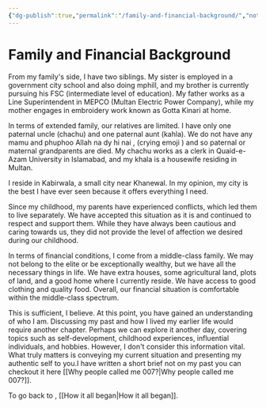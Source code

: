 ```yaml
---
{"dg-publish":true,"permalink":"/family-and-financial-background/","noteIcon":""}
---
```



# Family and Financial Background

From my family's side, I have two siblings. My sister is employed in a government city school and also doing mphill, and my brother is currently pursuing his FSC (intermediate level of education). My father works as a Line Superintendent in MEPCO (Multan Electric Power Company), while my mother engages in embroidery work known as Gotta Kinari at home.

In terms of extended family, our relatives are limited. I have only one paternal uncle (chachu) and one paternal aunt (kahla). We do not have any mamu and phuphoo Allah na dy hi nai , (crying emoji ) and so paternal or maternal grandparents are died. My chachu works as a clerk in Quaid-e-Azam University in Islamabad, and my khala is a housewife residing in Multan.

I reside in Kabirwala, a small city near Khanewal. In my opinion, my city is the best I have ever seen because it offers everything I need.

Since my childhood, my parents have experienced conflicts, which led them to live separately. We have accepted this situation as it is and continued to respect and support them. While they have always been cautious and caring towards us, they did not provide the level of affection we desired during our childhood.

In terms of financial conditions, I come from a middle-class family. We may not belong to the elite or be exceptionally wealthy, but we have all the necessary things in life. We have extra houses, some agricultural land, plots of land, and a good home where I currently reside. We have access to good clothing and quality food. Overall, our financial situation is comfortable within the middle-class spectrum.

This is sufficient, I believe. At this point, you have gained an understanding of who I am. Discussing my past and how I lived my earlier life would require another chapter. Perhaps we can explore it another day, covering topics such as self-development, childhood experiences, influential individuals, and hobbies. However, I don't consider this information vital. What truly matters is conveying my current situation and presenting my authentic self to you.I have written a short brief not on my past you can checkout it here [[Why people called me 007?\|Why people called me 007?]].

To go back to , [[How it all began\|How it all began]].
